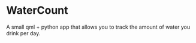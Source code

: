# WaterCount
A small qml + python app that allows you to track the amount of water you drink per day.
